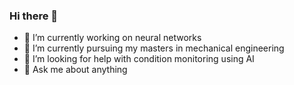 ### Hi there 👋

- 🔭 I’m currently working on neural networks
- 🌱 I’m currently pursuing my masters in mechanical engineering
- 🤔 I’m looking for help with condition monitoring using AI
- 💬 Ask me about anything
